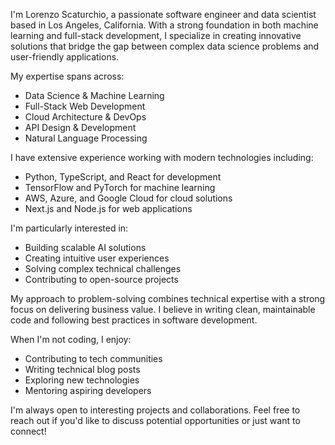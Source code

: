 I'm Lorenzo Scaturchio, a passionate software engineer and data scientist based in Los Angeles, California. With a strong foundation in both machine learning and full-stack development, I specialize in creating innovative solutions that bridge the gap between complex data science problems and user-friendly applications.

My expertise spans across:

- Data Science & Machine Learning
- Full-Stack Web Development
- Cloud Architecture & DevOps
- API Design & Development
- Natural Language Processing

I have extensive experience working with modern technologies including:
- Python, TypeScript, and React for development
- TensorFlow and PyTorch for machine learning
- AWS, Azure, and Google Cloud for cloud solutions
- Next.js and Node.js for web applications

I'm particularly interested in:
- Building scalable AI solutions
- Creating intuitive user experiences
- Solving complex technical challenges
- Contributing to open-source projects

My approach to problem-solving combines technical expertise with a strong focus on delivering business value. I believe in writing clean, maintainable code and following best practices in software development.

When I'm not coding, I enjoy:
- Contributing to tech communities
- Writing technical blog posts
- Exploring new technologies
- Mentoring aspiring developers

I'm always open to interesting projects and collaborations. Feel free to reach out if you'd like to discuss potential opportunities or just want to connect!
